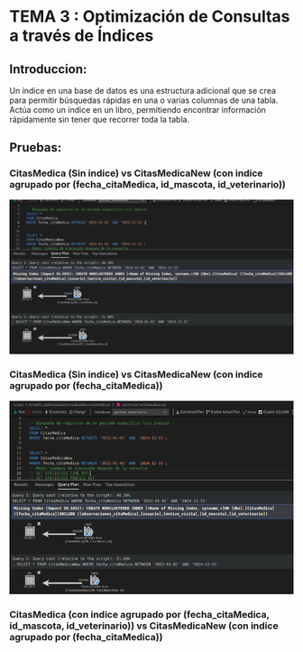 # TEMA 3 : Optimización de Consultas a través de Índices 

## **Introduccion**: <br>
Un índice en una base de datos es una estructura adicional que se crea para permitir búsquedas rápidas en una o varias columnas de una tabla. Actúa como un índice en un libro, permitiendo encontrar información rápidamente sin tener que recorrer toda la tabla.









## **Pruebas**: <br>
### CitasMedica (Sin indice) vs CitasMedicaNew (con indice agrupado por (fecha_citaMedica, id_mascota, id_veterinario))
![img_prueba1_tema03](img/tema03_img_1.png)

### CitasMedica (Sin indice) vs CitasMedicaNew (con indice agrupado por (fecha_citaMedica))
![img_prueba2_tema03](img/tema03_img_2.png)

### CitasMedica (con indice agrupado por (fecha_citaMedica, id_mascota, id_veterinario)) vs CitasMedicaNew (con indice agrupado por (fecha_citaMedica))
